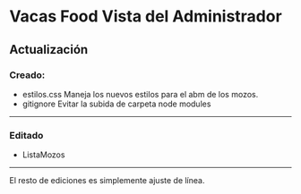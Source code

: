 # Vacas Food Vista del Administrador

## Actualización
### Creado:

* estilos.css Maneja los nuevos estilos para el abm de los mozos.
* gitignore Evitar la subida de carpeta node modules

---------
### Editado
* ListaMozos
---------
El resto de ediciones es simplemente ajuste de línea.